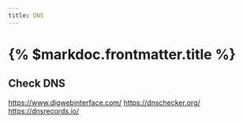 ```yaml
---
title: DNS
---
```


# {% $markdoc.frontmatter.title %}

## Check DNS 


https://www.digwebinterface.com/
https://dnschecker.org/
https://dnsrecords.io/